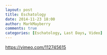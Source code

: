 ```yaml
---
layout: post
title: Eschatology
date: 2014-11-23 18:00
author: MarkMayberry
comments: true
categories: [Eschatology, Last Days, Video]
---
```

https://vimeo.com/112745615

